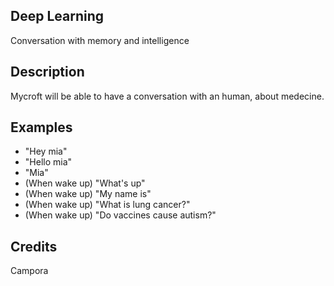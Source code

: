 ## Deep Learning
Conversation with memory and intelligence

## Description
Mycroft will be able to have a conversation with an human, about medecine.

## Examples
 - "Hey mia"
 - "Hello mia"
 - "Mia"
 - (When wake up) "What's up"
 - (When wake up) "My name is"
 - (When wake up) "What is lung cancer?"
 - (When wake up) "Do vaccines cause autism?"


## Credits
Campora
